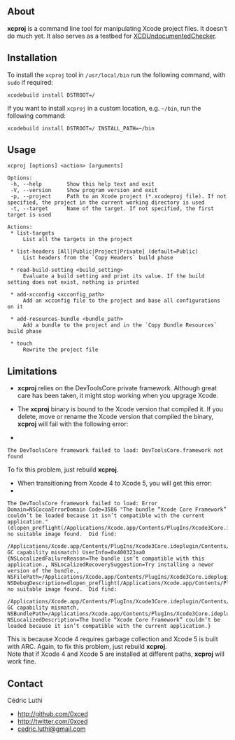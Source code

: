 ## About

**xcproj** is a command line tool for manipulating Xcode project files. It doesn’t do much yet. It also serves as a testbed for [XCDUndocumentedChecker](https://github.com/0xced/xcproj/blob/develop/Sources/XCDUndocumentedChecker.m).

## Installation

To install the `xcproj` tool in `/usr/local/bin` run the following command, with `sudo` if required:

```
xcodebuild install DSTROOT=/
```

If you want to install `xcproj` in a custom location, e.g. `~/bin`, run the following command:

```
xcodebuild install DSTROOT=/ INSTALL_PATH=~/bin
```

## Usage

```
xcproj [options] <action> [arguments]

Options:
 -h, --help        Show this help text and exit
 -V, --version     Show program version and exit
 -p, --project     Path to an Xcode project (*.xcodeproj file). If not specified, the project in the current working directory is used 
 -t, --target      Name of the target. If not specified, the first target is used

Actions:
 * list-targets
     List all the targets in the project

 * list-headers [All|Public|Project|Private] (default=Public)
     List headers from the `Copy Headers` build phase

 * read-build-setting <build_setting>
     Evaluate a build setting and print its value. If the build setting does not exist, nothing is printed

 * add-xcconfig <xcconfig_path>
     Add an xcconfig file to the project and base all configurations on it

 * add-resources-bundle <bundle_path>
     Add a bundle to the project and in the `Copy Bundle Resources` build phase

 * touch
     Rewrite the project file
```

## Limitations

* **xcproj** relies on the DevToolsCore private framework. Although great care has been taken, it might stop working when you upgrage Xcode.

* The **xcproj** binary is bound to the Xcode version that compiled it. If you delete, move or rename the Xcode version that compiled the binary, **xcproj** will fail with the following error:
*  
```
The DevToolsCore framework failed to load: DevToolsCore.framework not found
```
To fix this problem, just rebuild **xcproj**.

* When transitioning from Xcode 4 to Xcode 5, you will get this error:
*  
```
The DevToolsCore framework failed to load: Error Domain=NSCocoaErrorDomain Code=3586 "The bundle “Xcode Core Framework” couldn’t be loaded because it isn’t compatible with the current application." (dlopen_preflight(/Applications/Xcode.app/Contents/PlugIns/Xcode3Core.ideplugin/Contents/Frameworks/DevToolsCore.framework/DevToolsCore): no suitable image found.  Did find:
	/Applications/Xcode.app/Contents/PlugIns/Xcode3Core.ideplugin/Contents/Frameworks/DevToolsCore.framework/DevToolsCore: GC capability mismatch) UserInfo=0x400323aa0 {NSLocalizedFailureReason=The bundle isn’t compatible with this application., NSLocalizedRecoverySuggestion=Try installing a newer version of the bundle., NSFilePath=/Applications/Xcode.app/Contents/PlugIns/Xcode3Core.ideplugin/Contents/Frameworks/DevToolsCore.framework/DevToolsCore, NSDebugDescription=dlopen_preflight(/Applications/Xcode.app/Contents/PlugIns/Xcode3Core.ideplugin/Contents/Frameworks/DevToolsCore.framework/DevToolsCore): no suitable image found.  Did find:
	/Applications/Xcode.app/Contents/PlugIns/Xcode3Core.ideplugin/Contents/Frameworks/DevToolsCore.framework/DevToolsCore: GC capability mismatch, NSBundlePath=/Applications/Xcode.app/Contents/PlugIns/Xcode3Core.ideplugin/Contents/Frameworks/DevToolsCore.framework, NSLocalizedDescription=The bundle “Xcode Core Framework” couldn’t be loaded because it isn’t compatible with the current application.}
```
This is because Xcode 4 requires garbage collection and Xcode 5 is built with ARC. Again, to fix this problem, just rebuild **xcproj**.  
Note that if Xcode 4 and Xcode 5 are installed at different paths, **xcproj** will work fine.

## Contact

Cédric Luthi

- http://github.com/0xced
- http://twitter.com/0xced
- cedric.luthi@gmail.com
